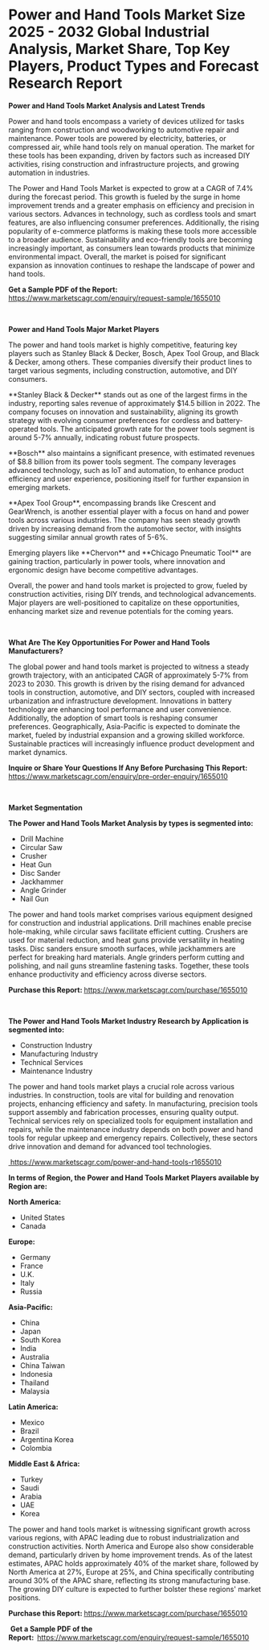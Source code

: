 <p><h1>Power and Hand Tools Market Size 2025 - 2032 Global Industrial Analysis, Market Share, Top Key Players, Product Types and Forecast Research Report</h1></p><p><strong>Power and Hand Tools Market Analysis and Latest Trends</strong></p>
<p><p>Power and hand tools encompass a variety of devices utilized for tasks ranging from construction and woodworking to automotive repair and maintenance. Power tools are powered by electricity, batteries, or compressed air, while hand tools rely on manual operation. The market for these tools has been expanding, driven by factors such as increased DIY activities, rising construction and infrastructure projects, and growing automation in industries.</p><p>The Power and Hand Tools Market is expected to grow at a CAGR of 7.4% during the forecast period. This growth is fueled by the surge in home improvement trends and a greater emphasis on efficiency and precision in various sectors. Advances in technology, such as cordless tools and smart features, are also influencing consumer preferences. Additionally, the rising popularity of e-commerce platforms is making these tools more accessible to a broader audience. Sustainability and eco-friendly tools are becoming increasingly important, as consumers lean towards products that minimize environmental impact. Overall, the market is poised for significant expansion as innovation continues to reshape the landscape of power and hand tools.</p></p>
<p><strong>Get a Sample PDF of the Report:&nbsp;</strong> <a href="https://www.marketscagr.com/enquiry/request-sample/1655010?utm_campaign=3044&utm_medium=2&utm_source=Github&utm_content=ia&utm_term=18042025&utm_id=power-and-hand-tools">https://www.marketscagr.com/enquiry/request-sample/1655010</a></p>
<p>&nbsp;</p>
<p><strong>Power and Hand Tools Major Market Players</strong></p>
<p><p>The power and hand tools market is highly competitive, featuring key players such as Stanley Black & Decker, Bosch, Apex Tool Group, and Black & Decker, among others. These companies diversify their product lines to target various segments, including construction, automotive, and DIY consumers. </p><p>**Stanley Black & Decker** stands out as one of the largest firms in the industry, reporting sales revenue of approximately $14.5 billion in 2022. The company focuses on innovation and sustainability, aligning its growth strategy with evolving consumer preferences for cordless and battery-operated tools. The anticipated growth rate for the power tools segment is around 5-7% annually, indicating robust future prospects.</p><p>**Bosch** also maintains a significant presence, with estimated revenues of $8.8 billion from its power tools segment. The company leverages advanced technology, such as IoT and automation, to enhance product efficiency and user experience, positioning itself for further expansion in emerging markets.</p><p>**Apex Tool Group**, encompassing brands like Crescent and GearWrench, is another essential player with a focus on hand and power tools across various industries. The company has seen steady growth driven by increasing demand from the automotive sector, with insights suggesting similar annual growth rates of 5-6%.</p><p>Emerging players like **Chervon** and **Chicago Pneumatic Tool** are gaining traction, particularly in power tools, where innovation and ergonomic design have become competitive advantages.</p><p>Overall, the power and hand tools market is projected to grow, fueled by construction activities, rising DIY trends, and technological advancements. Major players are well-positioned to capitalize on these opportunities, enhancing market size and revenue potentials for the coming years.</p></p>
<p>&nbsp;</p>
<p><strong>What Are The Key Opportunities For Power and Hand Tools Manufacturers?</strong></p>
<p><p>The global power and hand tools market is projected to witness a steady growth trajectory, with an anticipated CAGR of approximately 5-7% from 2023 to 2030. This growth is driven by the rising demand for advanced tools in construction, automotive, and DIY sectors, coupled with increased urbanization and infrastructure development. Innovations in battery technology are enhancing tool performance and user convenience. Additionally, the adoption of smart tools is reshaping consumer preferences. Geographically, Asia-Pacific is expected to dominate the market, fueled by industrial expansion and a growing skilled workforce. Sustainable practices will increasingly influence product development and market dynamics.</p></p>
<p><strong>Inquire or Share Your Questions If Any Before Purchasing This Report:</strong> <a href="https://www.marketscagr.com/enquiry/pre-order-enquiry/1655010?utm_campaign=3044&utm_medium=2&utm_source=Github&utm_content=ia&utm_term=18042025&utm_id=power-and-hand-tools">https://www.marketscagr.com/enquiry/pre-order-enquiry/1655010</a></p>
<p>&nbsp;</p>
<p><strong>Market Segmentation</strong></p>
<p><strong>The Power and Hand Tools Market Analysis by types is segmented into:</strong></p>
<p><ul><li>Drill Machine</li><li>Circular Saw</li><li>Crusher</li><li>Heat Gun</li><li>Disc Sander</li><li>Jackhammer</li><li>Angle Grinder</li><li>Nail Gun</li></ul></p>
<p><p>The power and hand tools market comprises various equipment designed for construction and industrial applications. Drill machines enable precise hole-making, while circular saws facilitate efficient cutting. Crushers are used for material reduction, and heat guns provide versatility in heating tasks. Disc sanders ensure smooth surfaces, while jackhammers are perfect for breaking hard materials. Angle grinders perform cutting and polishing, and nail guns streamline fastening tasks. Together, these tools enhance productivity and efficiency across diverse sectors.</p></p>
<p><strong>Purchase this Report:&nbsp;</strong><a href="https://www.marketscagr.com/purchase/1655010?utm_campaign=3044&utm_medium=2&utm_source=Github&utm_content=ia&utm_term=18042025&utm_id=power-and-hand-tools">https://www.marketscagr.com/purchase/1655010</a></p>
<p>&nbsp;</p>
<p><strong>The Power and Hand Tools Market Industry Research by Application is segmented into:</strong></p>
<p><ul><li>Construction Industry</li><li>Manufacturing Industry</li><li>Technical Services</li><li>Maintenance Industry</li></ul></p>
<p><p>The power and hand tools market plays a crucial role across various industries. In construction, tools are vital for building and renovation projects, enhancing efficiency and safety. In manufacturing, precision tools support assembly and fabrication processes, ensuring quality output. Technical services rely on specialized tools for equipment installation and repairs, while the maintenance industry depends on both power and hand tools for regular upkeep and emergency repairs. Collectively, these sectors drive innovation and demand for advanced tool technologies.</p></p>
<p><a href="https://www.marketscagr.com/power-and-hand-tools-r1655010?utm_campaign=3044&utm_medium=2&utm_source=Github&utm_content=ia&utm_term=18042025&utm_id=power-and-hand-tools">&nbsp;https://www.marketscagr.com/power-and-hand-tools-r1655010</a></p>
<p><strong>In terms of Region, the Power and Hand Tools Market Players available by Region are:</strong></p>
<p>
    <p> <strong> North America: </strong>
        <ul>
            <li>United States</li>
            <li>Canada</li>
        </ul>
        </p> 
    <p> <strong> Europe: </strong>
        <ul>
            <li>Germany</li>
            <li>France</li>
            <li>U.K.</li>
            <li>Italy</li>
            <li>Russia</li>
        </ul>
        </p> 
    <p> <strong> Asia-Pacific: </strong>
        <ul>
            <li>China</li>
            <li>Japan</li>
            <li>South Korea</li>
            <li>India</li>
            <li>Australia</li>
            <li>China Taiwan</li>
            <li>Indonesia</li>
            <li>Thailand</li>
            <li>Malaysia</li>
        </ul>
        </p> 
    <p> <strong> Latin America: </strong>
        <ul>
            <li>Mexico</li>
            <li>Brazil</li>
            <li>Argentina Korea</li>
            <li>Colombia</li>
        </ul>
        </p> 
    <p> <strong> Middle East & Africa: </strong>
        <ul>
            <li>Turkey</li>
            <li>Saudi</li>
            <li>Arabia</li>
            <li>UAE</li>
            <li>Korea</li>
        </ul>
    </p>
    </p>
<p><p>The power and hand tools market is witnessing significant growth across various regions, with APAC leading due to robust industrialization and construction activities. North America and Europe also show considerable demand, particularly driven by home improvement trends. As of the latest estimates, APAC holds approximately 40% of the market share, followed by North America at 27%, Europe at 25%, and China specifically contributing around 30% of the APAC share, reflecting its strong manufacturing base. The growing DIY culture is expected to further bolster these regions' market positions.</p></p>
<p><strong>Purchase this Report: </strong><a href="https://www.marketscagr.com/purchase/1655010?utm_campaign=3044&utm_medium=2&utm_source=Github&utm_content=ia&utm_term=18042025&utm_id=power-and-hand-tools">https://www.marketscagr.com/purchase/1655010</a></p>
<p>&nbsp;<strong>Get a Sample PDF of the Report:&nbsp;&nbsp;</strong><a href="https://www.marketscagr.com/enquiry/request-sample/1655010?utm_campaign=3044&utm_medium=2&utm_source=Github&utm_content=ia&utm_term=18042025&utm_id=power-and-hand-tools">https://www.marketscagr.com/enquiry/request-sample/1655010</a></p>
<p><strong></strong></p>
<p><p></p><p></p><p></p></p>